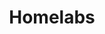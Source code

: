 ---
layout: tag-list
type: category
title: Homelabs
slug: homelabs
menu: false
submenu: true
order: 3
description: >
  All Homelab related content.
---